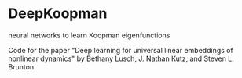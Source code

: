 # DeepKoopman
neural networks to learn Koopman eigenfunctions

Code for the paper "Deep learning for universal linear embeddings of nonlinear dynamics" by Bethany Lusch, J. Nathan Kutz, and Steven L. Brunton
